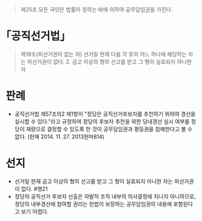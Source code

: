 > 제25조
> 모든 국민은 법률이 정하는 바에 의하여 공무담임권을 가진다.
# ｢공직선거법｣
> 제19조(피선거권이 없는 자) 
> 선거일 현재 다음 각 호의 어느 하나에 해당하는 자는 피선거권이 없다. 
> 	2. 금고 이상의 형의 선고를 받고 그 형이 실효되지 아니한 자
# 판례
- 공직선거법 제57조의2 제1항이 "정당은 공직선거후보자를 추천하기 위하여 경선을 실시할 수 있다."라고 규정하여 정당의 후보자 추천을 위한 당내경선 실시 여부를 정당이 재량으로 결정할 수 있도록 한 것이 공무담임권과 평등권을 침해한다고 볼 수 없다. (헌재 2014. 11. 27. 2013헌마814)
# 선지
- 선거일 현재 금고 이상의 형의 선고를 받고 그 형이 실효되지 아니한 자는 피선거권이 없다. #행21
- 정당의 공직선거 후보자 선출은 자발적 조직 내부의 의사결정에 지나지 아니하므로, 정당의 내부경선에 참여할 권리는 헌법이 보장하는 공무담임권의 내용에 포함된다고 보기 어렵다.